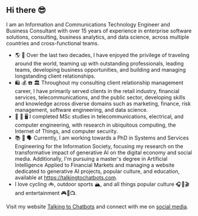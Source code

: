 ## Hi there 😎
<!--
**reddgr/reddgr** is a ✨ _special_ ✨ repository because its `README.md` (this file) appears on your GitHub profile.

Here are some ideas to get you started:

- 🔭 I’m currently working on ...
- 🌱 I’m currently learning ...
- 👯 I’m looking to collaborate on ...
- 🤔 I’m looking for help with ...
- 💬 Ask me about ...
- 📫 How to reach me: ...
- 😄 Pronouns: ...
- ⚡ Fun fact: ...
-->

I am an Information and Communications Technology Engineer and Business Consultant with over 15 years of experience in enterprise software solutions, consulting, business analytics, and data science, across multiple countries and cross-functional teams.

- 🌎 🤝 Over the last two decades, I have enjoyed the privilege of traveling around the world, teaming up with outstanding professionals, leading teams, developing business opportunities, and building and managing longstanding client relationships. 
- 🛍️ 💰 ☎️ 🏛️ Throughout my consulting client relationship management career, I have primarily served clients in the retail industry, financial services, telecommunications, and the public sector, developing skills and knowledge across diverse domains such as marketing, finance, risk management, software engineering, and data science.
- 📡 🔌 🖥️ I completed MSc studies in telecommunications, electrical, and computer engineering, with research in ubiquitous computing, the Internet of Things, and computer security.
- 📚 🤖 🗣️ Currently, I am working towards a PhD in Systems and Services Engineering for the Information Society, focusing my research on the transformative impact of generative AI on the digital economy and social media. Additionally, I'm pursuing a master's degree in Artificial Intelligence Applied to Financial Markets and managing a website dedicated to generative AI projects, popular culture, and education, available at https://talkingtochatbots.com.
- I love cycling 🚲, outdoor sports 🏔️, and all things popular culture 🎧📖🎬 and entertainment 🎮🎫📺.

Visit my website [Talking to Chatbots](https://talkingtochatbots.com/) and connect with me on [social media](https://beacons.ai/reddgr).
